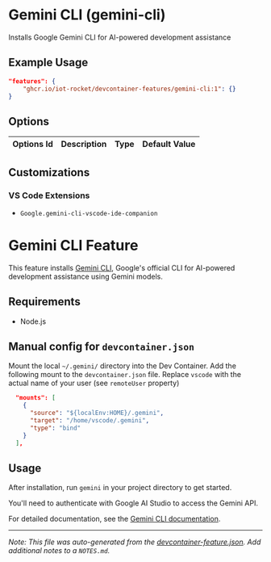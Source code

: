 
# Gemini CLI (gemini-cli)

Installs Google Gemini CLI for AI-powered development assistance

## Example Usage

```json
"features": {
    "ghcr.io/iot-rocket/devcontainer-features/gemini-cli:1": {}
}
```

## Options

| Options Id | Description | Type | Default Value |
|-----|-----|-----|-----|


## Customizations

### VS Code Extensions

- `Google.gemini-cli-vscode-ide-companion`

# Gemini CLI Feature

This feature installs [Gemini CLI](https://github.com/google-gemini/gemini-cli), Google's official CLI for AI-powered development assistance using Gemini models.

## Requirements

- Node.js

## Manual config for `devcontainer.json`

Mount the local `~/.gemini/` directory into the Dev Container.
Add the following mount to the `devcontainer.json` file.
Replace `vscode` with the actual name of your user (see `remoteUser` property)

```json
  "mounts": [
    {
      "source": "${localEnv:HOME}/.gemini",
      "target": "/home/vscode/.gemini",
      "type": "bind"
    }
  ],
```

## Usage

After installation, run `gemini` in your project directory to get started.

You'll need to authenticate with Google AI Studio to access the Gemini API.

For detailed documentation, see the [Gemini CLI documentation](https://github.com/google-gemini/gemini-cli).

---

_Note: This file was auto-generated from the [devcontainer-feature.json](https://github.com/iot-rocket/devcontainer-features/blob/main/src/gemini-cli/devcontainer-feature.json).  Add additional notes to a `NOTES.md`._
